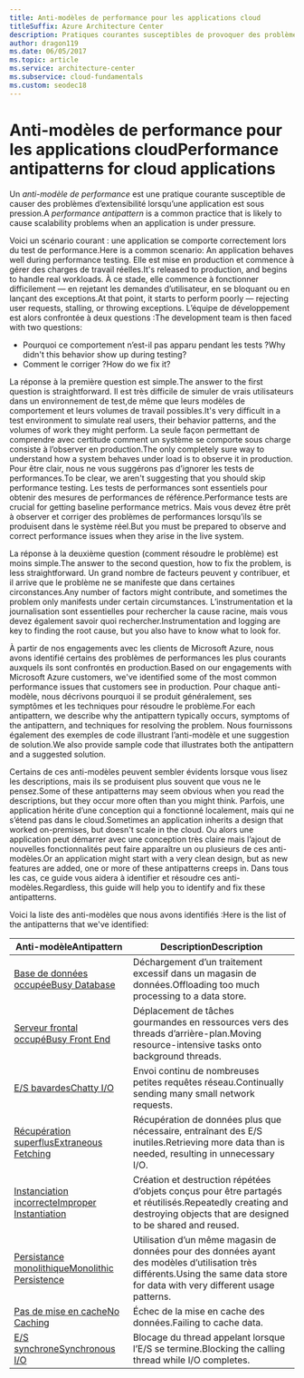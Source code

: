 ```yaml
---
title: Anti-modèles de performance pour les applications cloud
titleSuffix: Azure Architecture Center
description: Pratiques courantes susceptibles de provoquer des problèmes d’extensibilité.
author: dragon119
ms.date: 06/05/2017
ms.topic: article
ms.service: architecture-center
ms.subservice: cloud-fundamentals
ms.custom: seodec18
---
```


# <a name="performance-antipatterns-for-cloud-applications"></a><span data-ttu-id="dd7c5-103">Anti-modèles de performance pour les applications cloud</span><span class="sxs-lookup"><span data-stu-id="dd7c5-103">Performance antipatterns for cloud applications</span></span>

<span data-ttu-id="dd7c5-104">Un *anti-modèle de performance* est une pratique courante susceptible de causer des problèmes d’extensibilité lorsqu’une application est sous pression.</span><span class="sxs-lookup"><span data-stu-id="dd7c5-104">A *performance antipattern* is a common practice that is likely to cause scalability problems when an application is under pressure.</span></span>

<span data-ttu-id="dd7c5-105">Voici un scénario courant : une application se comporte correctement lors du test de performance.</span><span class="sxs-lookup"><span data-stu-id="dd7c5-105">Here is a common scenario: An application behaves well during performance testing.</span></span> <span data-ttu-id="dd7c5-106">Elle est mise en production et commence à gérer des charges de travail réelles.</span><span class="sxs-lookup"><span data-stu-id="dd7c5-106">It's released to production, and begins to handle real workloads.</span></span> <span data-ttu-id="dd7c5-107">À ce stade, elle commence à fonctionner difficilement &mdash; en rejetant les demandes d’utilisateur, en se bloquant ou en lançant des exceptions.</span><span class="sxs-lookup"><span data-stu-id="dd7c5-107">At that point, it starts to perform poorly &mdash; rejecting user requests, stalling, or throwing exceptions.</span></span> <span data-ttu-id="dd7c5-108">L’équipe de développement est alors confrontée à deux questions :</span><span class="sxs-lookup"><span data-stu-id="dd7c5-108">The development team is then faced with two questions:</span></span>

- <span data-ttu-id="dd7c5-109">Pourquoi ce comportement n’est-il pas apparu pendant les tests ?</span><span class="sxs-lookup"><span data-stu-id="dd7c5-109">Why didn't this behavior show up during testing?</span></span>
- <span data-ttu-id="dd7c5-110">Comment le corriger ?</span><span class="sxs-lookup"><span data-stu-id="dd7c5-110">How do we fix it?</span></span>

<span data-ttu-id="dd7c5-111">La réponse à la première question est simple.</span><span class="sxs-lookup"><span data-stu-id="dd7c5-111">The answer to the first question is straightforward.</span></span> <span data-ttu-id="dd7c5-112">Il est très difficile de simuler de vrais utilisateurs dans un environnement de test,de même que leurs modèles de comportement et leurs volumes de travail possibles.</span><span class="sxs-lookup"><span data-stu-id="dd7c5-112">It's very difficult in a test environment to simulate real users, their behavior patterns, and the volumes of work they might perform.</span></span> <span data-ttu-id="dd7c5-113">La seule façon permettant de comprendre avec certitude comment un système se comporte sous charge consiste à l’observer en production.</span><span class="sxs-lookup"><span data-stu-id="dd7c5-113">The only completely sure way to understand how a system behaves under load is to observe it in production.</span></span> <span data-ttu-id="dd7c5-114">Pour être clair, nous ne vous suggérons pas d’ignorer les tests de performances.</span><span class="sxs-lookup"><span data-stu-id="dd7c5-114">To be clear, we aren't suggesting that you should skip performance testing.</span></span> <span data-ttu-id="dd7c5-115">Les tests de performances sont essentiels pour obtenir des mesures de performances de référence.</span><span class="sxs-lookup"><span data-stu-id="dd7c5-115">Performance tests are crucial for getting baseline performance metrics.</span></span> <span data-ttu-id="dd7c5-116">Mais vous devez être prêt à observer et corriger des problèmes de performances lorsqu’ils se produisent dans le système réel.</span><span class="sxs-lookup"><span data-stu-id="dd7c5-116">But you must be prepared to observe and correct performance issues when they arise in the live system.</span></span>

<span data-ttu-id="dd7c5-117">La réponse à la deuxième question (comment résoudre le problème) est moins simple.</span><span class="sxs-lookup"><span data-stu-id="dd7c5-117">The answer to the second question, how to fix the problem, is less straightforward.</span></span> <span data-ttu-id="dd7c5-118">Un grand nombre de facteurs peuvent y contribuer, et il arrive que le problème ne se manifeste que dans certaines circonstances.</span><span class="sxs-lookup"><span data-stu-id="dd7c5-118">Any number of factors might contribute, and sometimes the problem only manifests under certain circumstances.</span></span> <span data-ttu-id="dd7c5-119">L’instrumentation et la journalisation sont essentielles pour rechercher la cause racine, mais vous devez également savoir quoi rechercher.</span><span class="sxs-lookup"><span data-stu-id="dd7c5-119">Instrumentation and logging are key to finding the root cause, but you also have to know what to look for.</span></span>

<span data-ttu-id="dd7c5-120">À partir de nos engagements avec les clients de Microsoft Azure, nous avons identifié certains des problèmes de performances les plus courants auxquels ils sont confrontés en production.</span><span class="sxs-lookup"><span data-stu-id="dd7c5-120">Based on our engagements with Microsoft Azure customers, we've identified some of the most common performance issues that customers see in production.</span></span> <span data-ttu-id="dd7c5-121">Pour chaque anti-modèle, nous décrivons pourquoi il se produit généralement, ses symptômes et les techniques pour résoudre le problème.</span><span class="sxs-lookup"><span data-stu-id="dd7c5-121">For each antipattern, we describe why the antipattern typically occurs, symptoms of the antipattern, and techniques for resolving the problem.</span></span> <span data-ttu-id="dd7c5-122">Nous fournissons également des exemples de code illustrant l’anti-modèle et une suggestion de solution.</span><span class="sxs-lookup"><span data-stu-id="dd7c5-122">We also provide sample code that illustrates both the antipattern and a suggested solution.</span></span>

<span data-ttu-id="dd7c5-123">Certains de ces anti-modèles peuvent sembler évidents lorsque vous lisez les descriptions, mais ils se produisent plus souvent que vous ne le pensez.</span><span class="sxs-lookup"><span data-stu-id="dd7c5-123">Some of these antipatterns may seem obvious when you read the descriptions, but they occur more often than you might think.</span></span> <span data-ttu-id="dd7c5-124">Parfois, une application hérite d’une conception qui a fonctionné localement, mais qui ne s’étend pas dans le cloud.</span><span class="sxs-lookup"><span data-stu-id="dd7c5-124">Sometimes an application inherits a design that worked on-premises, but doesn't scale in the cloud.</span></span> <span data-ttu-id="dd7c5-125">Ou alors une application peut démarrer avec une conception très claire mais l’ajout de nouvelles fonctionnalités peut faire apparaître un ou plusieurs de ces anti-modèles.</span><span class="sxs-lookup"><span data-stu-id="dd7c5-125">Or an application might start with a very clean design, but as new features are added, one or more of these antipatterns creeps in.</span></span> <span data-ttu-id="dd7c5-126">Dans tous les cas, ce guide vous aidera à identifier et résoudre ces anti-modèles.</span><span class="sxs-lookup"><span data-stu-id="dd7c5-126">Regardless, this guide will help you to identify and fix these antipatterns.</span></span>

<span data-ttu-id="dd7c5-127">Voici la liste des anti-modèles que nous avons identifiés :</span><span class="sxs-lookup"><span data-stu-id="dd7c5-127">Here is the list of the antipatterns that we've identified:</span></span>

| <span data-ttu-id="dd7c5-128">Anti-modèle</span><span class="sxs-lookup"><span data-stu-id="dd7c5-128">Antipattern</span></span> | <span data-ttu-id="dd7c5-129">Description</span><span class="sxs-lookup"><span data-stu-id="dd7c5-129">Description</span></span> |
|-------------|-------------|
| <span data-ttu-id="dd7c5-130">[Base de données occupée][BusyDatabase]</span><span class="sxs-lookup"><span data-stu-id="dd7c5-130">[Busy Database][BusyDatabase]</span></span> | <span data-ttu-id="dd7c5-131">Déchargement d’un traitement excessif dans un magasin de données.</span><span class="sxs-lookup"><span data-stu-id="dd7c5-131">Offloading too much processing to a data store.</span></span> |
| <span data-ttu-id="dd7c5-132">[Serveur frontal occupé][BusyFrontEnd]</span><span class="sxs-lookup"><span data-stu-id="dd7c5-132">[Busy Front End][BusyFrontEnd]</span></span> | <span data-ttu-id="dd7c5-133">Déplacement de tâches gourmandes en ressources vers des threads d’arrière-plan.</span><span class="sxs-lookup"><span data-stu-id="dd7c5-133">Moving resource-intensive tasks onto background threads.</span></span> |
| <span data-ttu-id="dd7c5-134">[E/S bavardes][ChattyIO]</span><span class="sxs-lookup"><span data-stu-id="dd7c5-134">[Chatty I/O][ChattyIO]</span></span> | <span data-ttu-id="dd7c5-135">Envoi continu de nombreuses petites requêtes réseau.</span><span class="sxs-lookup"><span data-stu-id="dd7c5-135">Continually sending many small network requests.</span></span> |
| <span data-ttu-id="dd7c5-136">[Récupération superflus][ExtraneousFetching]</span><span class="sxs-lookup"><span data-stu-id="dd7c5-136">[Extraneous Fetching][ExtraneousFetching]</span></span> | <span data-ttu-id="dd7c5-137">Récupération de données plus que nécessaire, entraînant des E/S inutiles.</span><span class="sxs-lookup"><span data-stu-id="dd7c5-137">Retrieving more data than is needed, resulting in unnecessary I/O.</span></span> |
| <span data-ttu-id="dd7c5-138">[Instanciation incorrecte][ImproperInstantiation]</span><span class="sxs-lookup"><span data-stu-id="dd7c5-138">[Improper Instantiation][ImproperInstantiation]</span></span> | <span data-ttu-id="dd7c5-139">Création et destruction répétées d’objets conçus pour être partagés et réutilisés.</span><span class="sxs-lookup"><span data-stu-id="dd7c5-139">Repeatedly creating and destroying objects that are designed to be shared and reused.</span></span> |
| <span data-ttu-id="dd7c5-140">[Persistance monolithique][MonolithicPersistence]</span><span class="sxs-lookup"><span data-stu-id="dd7c5-140">[Monolithic Persistence][MonolithicPersistence]</span></span> | <span data-ttu-id="dd7c5-141">Utilisation d’un même magasin de données pour des données ayant des modèles d’utilisation très différents.</span><span class="sxs-lookup"><span data-stu-id="dd7c5-141">Using the same data store for data with very different usage patterns.</span></span> |
| <span data-ttu-id="dd7c5-142">[Pas de mise en cache][NoCaching]</span><span class="sxs-lookup"><span data-stu-id="dd7c5-142">[No Caching][NoCaching]</span></span> | <span data-ttu-id="dd7c5-143">Échec de la mise en cache des données.</span><span class="sxs-lookup"><span data-stu-id="dd7c5-143">Failing to cache data.</span></span> |
| <span data-ttu-id="dd7c5-144">[E/S synchrone][SynchronousIO]</span><span class="sxs-lookup"><span data-stu-id="dd7c5-144">[Synchronous I/O][SynchronousIO]</span></span> | <span data-ttu-id="dd7c5-145">Blocage du thread appelant lorsque l’E/S se termine.</span><span class="sxs-lookup"><span data-stu-id="dd7c5-145">Blocking the calling thread while I/O completes.</span></span> |

[BusyDatabase]: ./busy-database/index.md
[BusyFrontEnd]: ./busy-front-end/index.md
[ChattyIO]: ./chatty-io/index.md
[ExtraneousFetching]: ./extraneous-fetching/index.md
[ImproperInstantiation]: ./improper-instantiation/index.md
[MonolithicPersistence]: ./monolithic-persistence/index.md
[NoCaching]: ./no-caching/index.md
[SynchronousIO]: ./synchronous-io/index.md
